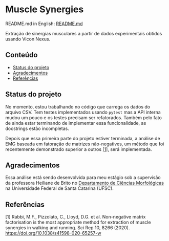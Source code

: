 # Muscle Synergies

README.md in English: [README.md](README.md)

Extração de sinergias musculares a partir de dados experimentais obtidos usando
Vicon Nexus.

## Conteúdo

- [Status do projeto](#status-do-projeto)
- [Agradecimentos](#agradecimentos)
- [Referências](#referências)

## Status do projeto

No momento, estou trabalhando no código que carrega os dados do arquivo CSV.
Tem testes implementados usando `pytest` mas a API interna mudou um pouco e os
testes precisam ser refatorados.  Também pelo fato de ainda estar terminando de
implementar essa funcionalidade, as docstrings estão incompletas.

Depois que essa primeira parte do projeto estiver terminada, a análise de EMG
baseada em fatoração de matrizes não-negatives, um método que foi recentemente
demonstrado superior a outros [[1]](#1), será implementada.

## Agradecimentos

Essa análise está sendo desenvolvida para meu estágio sob a supervisão da
professora Heiliane de Brito no [Departamento de Ciências
Morfológicas](https://mor.ccb.ufsc.br/) na Universidade Federal de Santa
Catarina (UFSC).

## Referências
<a id="1">[1]</a> Rabbi, M.F., Pizzolato, C., Lloyd, D.G. et al. Non-negative matrix factorisation is the most appropriate method for extraction of muscle synergies in walking and running.
Sci Rep 10, 8266 (2020).
https://doi.org/10.1038/s41598-020-65257-w
